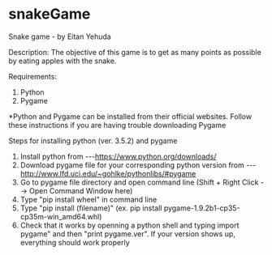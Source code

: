 # snakeGame
Snake game - by Eitan Yehuda

Description: The objective of this game is to get as many points as possible by eating apples with the snake. 

Requirements: 
1. Python 
2. Pygame

*Python and Pygame can be installed from their official websites. Follow these instructions if you are having trouble downloading Pygame

Steps for installing python (ver. 3.5.2) and pygame 
1. Install python from ---https://www.python.org/downloads/ 
2. Download pygame file for your corresponding python version from ---http://www.lfd.uci.edu/~gohlke/pythonlibs/#pygame
3. Go to pygame file directory and open command line (Shift + Right Click --> Open Command Window here) 
4. Type "pip install wheel" in command line 
5. Type "pip install (filename)" (ex. pip install pygame-1.9.2b1-cp35-cp35m-win_amd64.whl) 
6. Check that it works by openning a python shell and typing import pygame" and then "print pygame.ver". If your version shows up, everything should work properly
